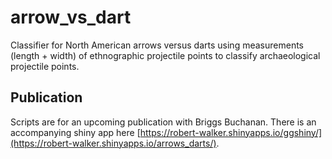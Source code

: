 # arrow_vs_dart
Classifier for North American arrows versus darts using measurements (length + width) of ethnographic projectile points to classify archaeological projectile points.

## Publication
Scripts are for an upcoming publication with Briggs Buchanan. There is an accompanying shiny app here [https://robert-walker.shinyapps.io/ggshiny/](https://robert-walker.shinyapps.io/arrows_darts/).
